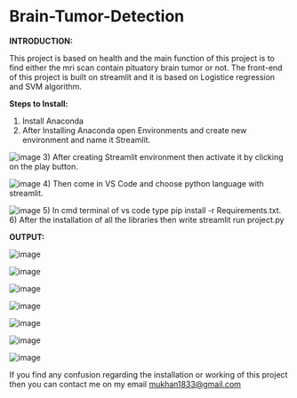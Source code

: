 # Brain-Tumor-Detection

**INTRODUCTION:**

This project is based on health and the main function of this project is to find either the mri scan contain pituatory brain tumor or not. The front-end of this project is built on streamlit and it is based on Logistice regression and SVM algorithm.


**Steps to Install:**
1) Install Anaconda
2) After Installing Anaconda open Environments and create new environment and name it Streamlit.


![image](https://user-images.githubusercontent.com/58435443/187037515-d9497bb1-1f2d-41f1-88b6-02880ccf30a2.png)
3) After creating Streamlit environment then activate it by clicking on the play button.


![image](https://user-images.githubusercontent.com/58435443/187037598-2e4b5e6c-d972-43b4-b0df-74e91dfefc36.png)
4) Then come in VS Code and choose python language with streamlit.

![image](https://user-images.githubusercontent.com/58435443/187037628-28a0da7d-9412-4d3f-aaf7-571e9c9edc7f.png)
5) In cmd terminal of vs code type pip install -r Requirements.txt. 
6) After the installation of all the libraries then write streamlit run project.py


**OUTPUT:**

![image](https://user-images.githubusercontent.com/58435443/187037720-4ce2726f-709a-48eb-9ec4-08cbf463b23c.png)

![image](https://user-images.githubusercontent.com/58435443/187037729-c552e66a-cfea-484e-ba29-6611563531a1.png)

![image](https://user-images.githubusercontent.com/58435443/187037746-b5eeb5a6-b479-45fc-9ae8-f2294af51cfa.png)

![image](https://user-images.githubusercontent.com/58435443/187037753-212bbaf5-7cf6-44e3-9fe0-ea89432ff832.png)

![image](https://user-images.githubusercontent.com/58435443/187037762-73d5f625-68ef-447f-b716-9a577652683b.png)

![image](https://user-images.githubusercontent.com/58435443/187037768-b0f391cb-054b-45b4-88b3-8b9ee9f74b9f.png)

![image](https://user-images.githubusercontent.com/58435443/187037775-d9596af1-ff07-428c-a9f4-5a4257e35012.png)


If you find any confusion regarding the installation or working of this project then you can contact me on my email 
mukhan1833@gmail.com



